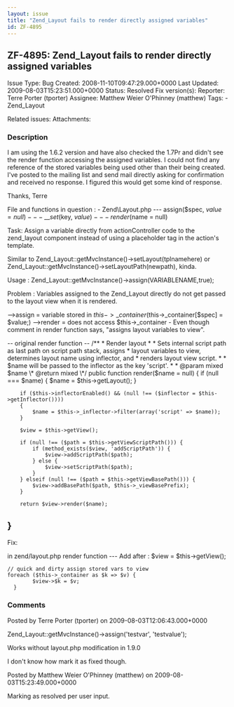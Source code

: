 ```yaml
---
layout: issue
title: "Zend_Layout fails to render directly assigned variables"
id: ZF-4895
---
```


ZF-4895: Zend\_Layout fails to render directly assigned variables
-----------------------------------------------------------------

 Issue Type: Bug Created: 2008-11-10T09:47:29.000+0000 Last Updated: 2009-08-03T15:23:51.000+0000 Status: Resolved Fix version(s): 
 Reporter:  Terre Porter (tporter)  Assignee:  Matthew Weier O'Phinney (matthew)  Tags: - Zend\_Layout
 
 Related issues: 
 Attachments: 
### Description

I am using the 1.6.2 version and have also checked the 1.7Pr and didn't see the render function accessing the assigned variables. I could not find any reference of the stored variables being used other than their being created. I've posted to the mailing list and send mail directly asking for confirmation and received no response. I figured this would get some kind of response.

Thanks, Terre

File and functions in question : - Zend\\Layout.php --- assign($spec, $value = null) --- \_\_set($key, $value) --- render($name = null)

Task: Assign a variable directly from actionController code to the zend\_layout component instead of using a placeholder tag in the action's template.

Similar to Zend\_Layout::getMvcInstance()->setLayout(tplnamehere) or Zend\_Layout::getMvcInstance()->setLayoutPath(newpath), kinda.

Usage : Zend\_Layout::getMvcInstance()->assign(VARIABLENAME,true);

Problem : Variables assigned to the Zend\_Layout directly do not get passed to the layout view when it is rendered.

-->assign = variable stored in $this->\_container ($this->\_container[$spec] = $value;) -->render = does not access $this->\_container - Even though comment in render function says, "assigns layout variables to view".

-- original render function -- /\*\* \* Render layout \* \* Sets internal script path as last path on script path stack, assigns \* layout variables to view, determines layout name using inflector, and \* renders layout view script. \* \* $name will be passed to the inflector as the key 'script'. \* \* @param mixed $name \* @return mixed \*/ public function render($name = null) { if (null === $name) { $name = $this->getLayout(); }

 
        if ($this->inflectorEnabled() && (null !== ($inflector = $this->getInflector())))
        {
            $name = $this->_inflector->filter(array('script' => $name));
        }
    
        $view = $this->getView();
    
        if (null !== ($path = $this->getViewScriptPath())) {
            if (method_exists($view, 'addScriptPath')) {
                $view->addScriptPath($path);
            } else {
                $view->setScriptPath($path);
            }
        } elseif (null !== ($path = $this->getViewBasePath())) {
            $view->addBasePath($path, $this->_viewBasePrefix);
        }
    
        return $view->render($name);


 }
--

Fix:

in zend/layout.php render function --- Add after : $view = $this->getView();

 
    // quick and dirty assign stored vars to view
    foreach ($this->_container as $k => $v) {
            $view->$k = $v;
      }


 

 

### Comments

Posted by Terre Porter (tporter) on 2009-08-03T12:06:43.000+0000

Zend\_Layout::getMvcInstance()->assign('testvar', 'testvalue');

Works without layout.php modification in 1.9.0

I don't know how mark it as fixed though.

 

 

Posted by Matthew Weier O'Phinney (matthew) on 2009-08-03T15:23:49.000+0000

Marking as resolved per user input.

 

 